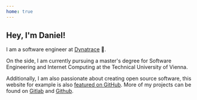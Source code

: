 ```yaml
---
home: true
---
```


## Hey, I'm Daniel!

I am a software engineer at [Dynatrace](https://www.dynatrace.com/) 🚀. 

On the side, I am currently pursuing a master's degree for Software Engineering and Internet Computing at the Technical University of Vienna. 

Additionally, I am also passionate about creating open source software, this website for example is also [featured on GitHub](https://github.com/dkaufmann96/portfolio-frontend). More of my projects can be found on [Gitlab](https://gitlab.com/dkaufmann96) and [Github](http://www.github.com/dkaufmann96).
